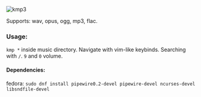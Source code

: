 ![kmp3](https://github.com/korei999/kmp2/assets/93387739/5ecc41fa-ce13-4a06-abd8-2863f0742168)

Supports: wav, opus, ogg, mp3, flac.
### Usage:
```kmp *``` inside music directory.
Navigate with vim-like keybinds.
Searching with `/`.
`9` and `0` volume.

#### Dependencies:
fedora: `sudo dnf install pipewire0.2-devel pipewire-devel ncurses-devel libsndfile-devel`

